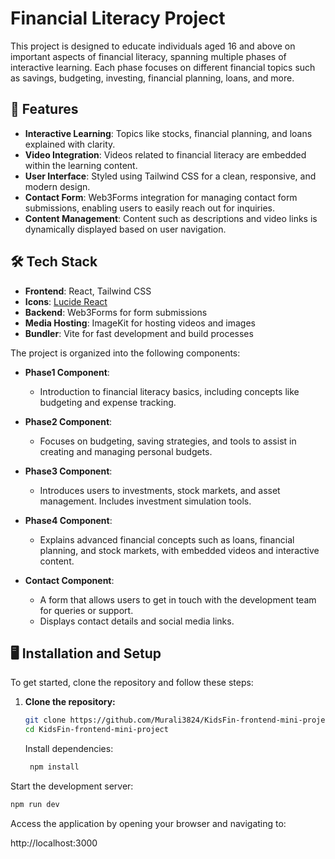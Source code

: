 # Financial Literacy Project

This project is designed to educate individuals aged 16 and above on important aspects of financial literacy, spanning multiple phases of interactive learning. Each phase focuses on different financial topics such as savings, budgeting, investing, financial planning, loans, and more.

## 🚀 Features

- **Interactive Learning**: Topics like stocks, financial planning, and loans explained with clarity.
- **Video Integration**: Videos related to financial literacy are embedded within the learning content.
- **User Interface**: Styled using Tailwind CSS for a clean, responsive, and modern design.
- **Contact Form**: Web3Forms integration for managing contact form submissions, enabling users to easily reach out for inquiries.
- **Content Management**: Content such as descriptions and video links is dynamically displayed based on user navigation.

## 🛠️ Tech Stack

- **Frontend**: React, Tailwind CSS
- **Icons**: [Lucide React](https://lucide.dev/)
- **Backend**: Web3Forms for form submissions
- **Media Hosting**: ImageKit for hosting videos and images
- **Bundler**: Vite for fast development and build processes

The project is organized into the following components:

- **Phase1 Component**:

  - Introduction to financial literacy basics, including concepts like budgeting and expense tracking.

- **Phase2 Component**:

  - Focuses on budgeting, saving strategies, and tools to assist in creating and managing personal budgets.

- **Phase3 Component**:

  - Introduces users to investments, stock markets, and asset management. Includes investment simulation tools.

- **Phase4 Component**:

  - Explains advanced financial concepts such as loans, financial planning, and stock markets, with embedded videos and interactive content.

- **Contact Component**:
  - A form that allows users to get in touch with the development team for queries or support.
  - Displays contact details and social media links.

## 🖥️ Installation and Setup

To get started, clone the repository and follow these steps:

1. **Clone the repository:**

   ```bash
   git clone https://github.com/Murali3824/KidsFin-frontend-mini-project.git
   cd KidsFin-frontend-mini-project

   ```

   Install dependencies:

   ```bash
    npm install
   ```

Start the development server:

```bash
npm run dev
```

Access the application by opening your browser and navigating to:

http://localhost:3000
